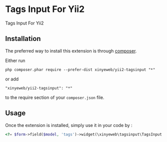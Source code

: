 Tags Input For Yii2
===================
Tags Input For Yii2

Installation
------------

The preferred way to install this extension is through [composer](http://getcomposer.org/download/).

Either run

```
php composer.phar require --prefer-dist xinyeweb/yii2-tagsinput "*"
```

or add

```
"xinyeweb/yii2-tagsinput": "*"
```

to the require section of your `composer.json` file.


Usage
-----

Once the extension is installed, simply use it in your code by  :

```php
<?= $form->field($model, 'tags')->widget(\xinyeweb\tagsinput\TagsInput::className()) ?>```